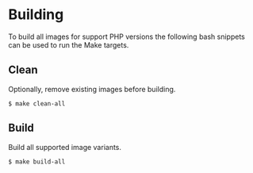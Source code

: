 # Building

To build all images for support PHP versions the following bash snippets can be used to run the Make targets.

## Clean

Optionally, remove existing images before building.

```
$ make clean-all
```

## Build

Build all supported image variants.

```
$ make build-all
```
